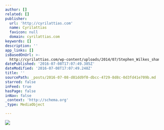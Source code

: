 ```yaml
---
author: []
related: []
publisher:
  url: 'http://cyrilattias.com'
  name: Cyrilattias
  favicon: null
  domain: cyrilattias.com
keywords: []
description: ''
app_links: []
isBasedOnUrl: >-
  http://cyrilattias.com/wp-content/uploads/2014/07/Stephen_Wilkes_shangai_Day_and_night_photo.jpg
datePublished: '2016-07-08T17:07:49.385Z'
dateModified: '2016-07-08T17:07:49.248Z'
title: ''
sourcePath: _posts/2016-07-08-d81dd9f0-dbcc-4729-8d8c-0d3fd41e709b.md
starred: false
inFeed: true
hasPage: false
inNav: false
_context: 'http://schema.org'
_type: MediaObject

---
```

<article style=""><img src="http://cyrilattias.com/wp-content/uploads/2014/07/Stephen_Wilkes_shangai_Day_and_night_photo.jpg" /></article>